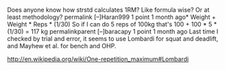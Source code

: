 Does anyone know how strstd calculates 1RM? Like formula wise? Or at least methodology?
permalink
[–]Haran999 1 point 1 month ago* 
Weight + Weight * Reps * (1/30)
So if I can do 5 reps of 100kg that's 100 + 100 * 5 * (1/30) = 117 kg
permalinkparent
[–]baracapy 1 point 1 month ago 
Last time I checked by trial and error, it seems to use Lombardi for squat and deadlift, and Mayhew et al. for bench and OHP.


http://en.wikipedia.org/wiki/One-repetition_maximum#Lombardi
